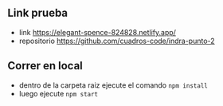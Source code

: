 ## Link prueba 
- link https://elegant-spence-824828.netlify.app/
- repositorio https://github.com/cuadros-code/indra-punto-2

## Correr en local
- dentro de la carpeta raiz ejecute el comando `npm install`
- luego ejecute `npm start`

